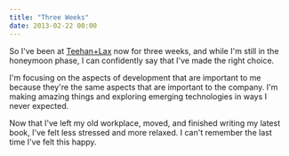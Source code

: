 ```yaml
---
title: "Three Weeks"
date: 2013-02-22 00:00
---
```


<p>So I've been at <a href="http://www.teehanlax.com">Teehan+Lax</a> now for three weeks, and while I'm still in the honeymoon phase, I can confidently say that I've made the right choice. </p>

<p>I'm focusing on the aspects of development that are important to me because they're the same aspects that are important to the company. I'm making amazing things and exploring emerging technologies in ways I never expected. </p>

<p>Now that I've left my old workplace, moved, and finished writing my latest book, I've felt less stressed and more relaxed. I can't remember the last time I've felt this happy. </p>

<!-- more -->

